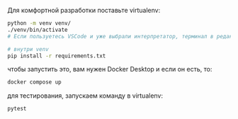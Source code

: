 Для комфортной разработки поставьте virtualenv:
```sh
python -m venv venv/
./venv/bin/activate
# Если пользуетесь VSCode и уже выбрали интерпретатор, терминал в редакторе будет уже настроен на virtualenv

# внутри venv
pip install -r requirements.txt
```
чтобы запустить это, вам нужен Docker Desktop и если он есть, то:
```sh
docker compose up
```
для тестирования, запускаем команду в virtualenv:
```sh
pytest
```
